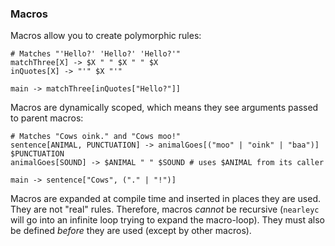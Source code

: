 ### Macros

Macros allow you to create polymorphic rules:

```
# Matches "'Hello?' 'Hello?' 'Hello?'"
matchThree[X] -> $X " " $X " " $X
inQuotes[X] -> "'" $X "'"

main -> matchThree[inQuotes["Hello?"]]
```

Macros are dynamically scoped, which means they see arguments passed to parent
macros:

```
# Matches "Cows oink." and "Cows moo!"
sentence[ANIMAL, PUNCTUATION] -> animalGoes[("moo" | "oink" | "baa")] $PUNCTUATION
animalGoes[SOUND] -> $ANIMAL " " $SOUND # uses $ANIMAL from its caller

main -> sentence["Cows", ("." | "!")]
```

Macros are expanded at compile time and inserted in places they are used. They
are not "real" rules. Therefore, macros *cannot* be recursive (`nearleyc` will
go into an infinite loop trying to expand the macro-loop). They must also be
defined *before* they are used (except by other macros).
